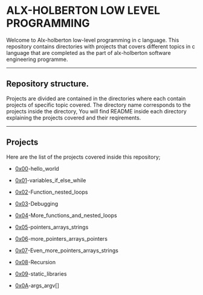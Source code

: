 # ALX-HOLBERTON LOW LEVEL PROGRAMMING

Welcome to Alx-holberton low-level programming in c language. This repository contains directories with projects that covers different topics in c language that are completed as the part of alx-holberton software engineering programme.

---

## Repository structure.

Projects are divided are contained in the directories where each contain projects of specific topic covered. The directory name corresponds to the projects inside the directory, You will find README inside each directory explaining the projects covered and their reqirements.
___

## Projects

Here are the list of the projects covered inside this repository;

* [0x00](https://github.com/mboyasteps001/alx-low_level_programming/tree/master/0x00-hello_world)-hello_world

* [0x01](https://github.com/mboyasteps001/alx-low_level_programming/tree/master/0x01-variables_if_else_while)-variables_if_else_while

* [0x02](https://github.com/mboyasteps001/alx-low_level_programming/tree/master/0x02-functions_nested_loops)-Function_nested_loops

* [0x03](https://github.com/mboyasteps001/alx-low_level_programming/tree/master/0x03-debugging)-Debugging

* [0x04](https://github.com/mboyasteps001/alx-low_level_programming/tree/master/0x04-more_functions_nested_loops)-More_functions_and_nested_loops

* [0x05](https://github.com/mboyasteps001/alx-low_level_programming/tree/master/0x05-pointers_arrays_strings)-pointers_arrays_strings

* [0x06](https://github.com/mboyasteps001/alx-low_level_programming/tree/master/0x06-pointers_arrays_strings)-more_pointers_arrays_pointers

* [0x07](https://github.com/mboyasteps001/alx-low_level_programming/tree/master/0x07-pointers_arrays_strings)-Even_more_pointers_arrays_strings

* [0x08](https://github.com/mboyasteps001/alx-low_level_programming/tree/master/0x08-recursion)-Recursion

* [0x09](https://github.com/mboyasteps001/alx-low_level_programming/tree/master/0x09-static_libraries)-static_libraries

* [0x0A](https://github.com/mboyasteps001/alx-low_level_programming/tree/master/0x0A-argc_argv)-args_argv[]

          
